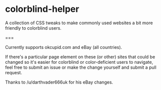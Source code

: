 colorblind-helper
=================

A collection of CSS tweaks to make commonly used websites a bit more friendly to colorblind users.

===

Currently supports okcupid.com and eBay (all countries).

If there's a particular page element on these (or other) sites that could be changed so it's easier for colorblind or color-deficient users to navigate, feel free to submit an issue or make the change yourself and submit a pull request.

Thanks to /u/darthvader666uk for his eBay changes.